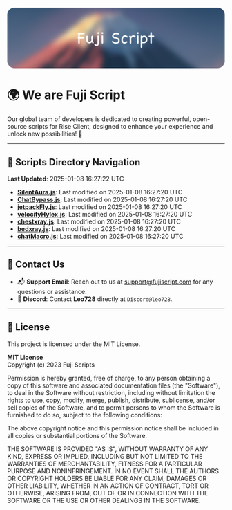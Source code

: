 ![Banner](.github/b.webp)

# 🌍 **We are Fuji Script**

Our global team of developers is dedicated to creating powerful, open-source scripts for Rise Client, designed to enhance your experience and unlock new possibilities! 🌟

---
<!-- SCRIPTS_NAVIGATION_START -->
## 📂 **Scripts Directory Navigation**

**Last Updated**: 2025-01-08 16:27:22 UTC

- **[SilentAura.js](scripts/SilentAura.js)**: Last modified on 2025-01-08 16:27:20 UTC
- **[ChatBypass.js](scripts/ChatBypass.js)**: Last modified on 2025-01-08 16:27:20 UTC
- **[jetpackFly.js](scripts/jetpackFly.js)**: Last modified on 2025-01-08 16:27:20 UTC
- **[velocityHylex.js](scripts/velocityHylex.js)**: Last modified on 2025-01-08 16:27:20 UTC
- **[chestxray.js](scripts/chestxray.js)**: Last modified on 2025-01-08 16:27:20 UTC
- **[bedxray.js](scripts/bedxray.js)**: Last modified on 2025-01-08 16:27:20 UTC
- **[chatMacro.js](scripts/chatMacro.js)**: Last modified on 2025-01-08 16:27:20 UTC

<!-- SCRIPTS_NAVIGATION_END -->

---

## 💬 **Contact Us**  
- 📬 **Support Email**: Reach out to us at [support@fujiscript.com](mailto:support@fujiscript.com) for any questions or assistance.  
- 💬 **Discord**: Contact **Leo728** directly at `Discord@leo728`.

---

## 📜 **License**

This project is licensed under the MIT License.  

**MIT License**  
Copyright (c) 2023 Fuji Scripts  

Permission is hereby granted, free of charge, to any person obtaining a copy of this software and associated documentation files (the "Software"), to deal in the Software without restriction, including without limitation the rights to use, copy, modify, merge, publish, distribute, sublicense, and/or sell copies of the Software, and to permit persons to whom the Software is furnished to do so, subject to the following conditions:  

The above copyright notice and this permission notice shall be included in all copies or substantial portions of the Software.  

THE SOFTWARE IS PROVIDED "AS IS", WITHOUT WARRANTY OF ANY KIND, EXPRESS OR IMPLIED, INCLUDING BUT NOT LIMITED TO THE WARRANTIES OF MERCHANTABILITY, FITNESS FOR A PARTICULAR PURPOSE AND NONINFRINGEMENT. IN NO EVENT SHALL THE AUTHORS OR COPYRIGHT HOLDERS BE LIABLE FOR ANY CLAIM, DAMAGES OR OTHER LIABILITY, WHETHER IN AN ACTION OF CONTRACT, TORT OR OTHERWISE, ARISING FROM, OUT OF OR IN CONNECTION WITH THE SOFTWARE OR THE USE OR OTHER DEALINGS IN THE SOFTWARE.  
